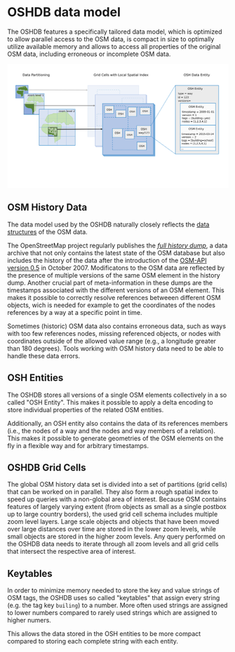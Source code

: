 OSHDB data model
================

The OSHDB features a specifically tailored data model, which is optimized to allow parallel access to the OSM data, is compact in size to optimally utilize available memory and allows to access all properties of the original OSM data, including erroneous or incomplete OSM data.

![schematic overview of the OSHDB data model](data-model.svg)

OSM History Data
----------------

The data model used by the OSHDB naturally closely reflects the [data structures](https://wiki.openstreetmap.org/wiki/Elements) of the OSM data.

The OpenStreetMap project regularly publishes the [_full history dump_](https://wiki.openstreetmap.org/wiki/Planet.osm/full), a data archive that not only contains the latest state of the OSM database but also includes the history of the data after the introduction of the [OSM-API version 0.5](https://wiki.openstreetmap.org/wiki/API_0.5) in October 2007. Modificatons to the OSM data are reflected by the presence of multiple versions of the same OSM element in the history dump. Another crucial part of meta-information in these dumps are the timestamps associated with the different versions of an OSM element. This makes it possible to correctly resolve references betweeen different OSM objects, wich is needed for example to get the coordinates of the nodes references by a way at a specific point in time.

Sometimes (historic) OSM data also contains erroneous data, such as ways with too few references nodes, missing referenced objects, or nodes with coordinates outside of the allowed value range (e.g., a longitude greater than 180 degrees). Tools working with OSM history data need to be able to handle these data errors.

OSH Entities
------------

The OSHDB stores all versions of a single OSM elements collectively in a so called "OSH Entity". This makes it possible to apply a delta encoding to store individual properties of the related OSM entities.

Additionally, an OSH entity also contains the data of its references members (i.e., the nodes of a way and the nodes and way members of a relation). This makes it possible to generate geometries of the OSM elements on the fly in a flexible way and for arbitrary timestamps.

OSHDB Grid Cells
----------------

The global OSM history data set is divided into a set of partitions (grid cells) that can be worked on in parallel. They also form a rough spatial index to speed up queries with a non-global area of interest. Because OSM contains features of largely varying extent (from objects as small as a single postbox up to large country borders), the used grid cell schema includes multiple zoom level layers. Large scale objects and objects that have been moved over large distances over time are stored in the lower zoom levels, while small objects are stored in the higher zoom levels. Any query performed on the OSHDB data needs to iterate through all zoom levels and all grid cells that intersect the respective area of interest.

Keytables
---------

In order to minimize memory needed to store the key and value strings of OSM tags, the OSHDB uses so called "keytables" that assign every string (e.g. the tag key `builing`) to a number. More often used strings are assigned to lower numbers compared to rarely used strings which are assigned to higher numers.

This allows the data stored in the OSH entities to be more compact compared to storing each complete string with each entity.